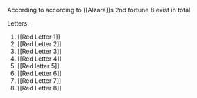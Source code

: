 According to according to [[Alzara]]s 2nd fortune 8 exist in total 

Letters:
1. [[Red Letter 1]]
2. [[Red Letter 2]]
3. [[Red Letter 3]]
4. [[Red Letter 4]]
5. [[Red letter 5]]
6. [[Red Letter 6]]
7. [[Red Letter 7]]
8. [[Red Letter 8]]
